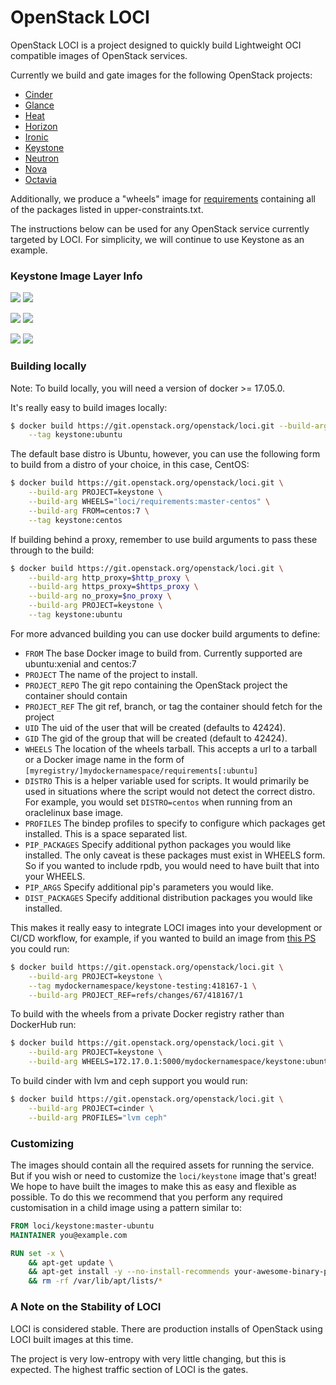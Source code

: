 # OpenStack LOCI

OpenStack LOCI is a project designed to quickly build Lightweight OCI
compatible images of OpenStack services.

Currently we build and gate images for the following OpenStack projects:

  * [Cinder](https://github.com/openstack/cinder)
  * [Glance](https://github.com/openstack/glance)
  * [Heat](https://github.com/openstack/heat)
  * [Horizon](https://github.com/openstack/horizon)
  * [Ironic](https://github.com/openstack/ironic)
  * [Keystone](https://github.com/openstack/keystone)
  * [Neutron](https://github.com/openstack/neutron)
  * [Nova](https://github.com/openstack/nova)
  * [Octavia](https://github.com/openstack/octavia)

Additionally, we produce a "wheels" image for
[requirements](https://github.com/openstack/requirements) containing all of the
packages listed in upper-constraints.txt.

The instructions below can be used for any OpenStack service currently targeted
by LOCI. For simplicity, we will continue to use Keystone as an example.


### Keystone Image Layer Info
[![](https://images.microbadger.com/badges/version/loci/keystone:master-debian.svg)](https://microbadger.com/images/loci/keystone:master-debian "loci/keystone:master-debian") [![](https://images.microbadger.com/badges/image/loci/keystone:master-debian.svg)](https://microbadger.com/images/loci/keystone:master-debian "loci/keystone:master-debian")

[![](https://images.microbadger.com/badges/version/loci/keystone:master-ubuntu.svg)](https://microbadger.com/images/loci/keystone:master-ubuntu "loci/keystone:master-ubuntu") [![](https://images.microbadger.com/badges/image/loci/keystone:master-ubuntu.svg)](https://microbadger.com/images/loci/keystone:master-ubuntu "loci/keystone:master-ubuntu")

[![](https://images.microbadger.com/badges/version/loci/keystone:master-centos.svg)](https://microbadger.com/images/loci/keystone:master-centos "loci/keystone:master-centos") [![](https://images.microbadger.com/badges/image/loci/keystone:master-centos.svg)](https://microbadger.com/images/loci/keystone:master-centos "loci/keystone:master-centos")


### Building locally

Note: To build locally, you will need a version of docker >= 17.05.0.

It's really easy to build images locally:
``` bash
$ docker build https://git.openstack.org/openstack/loci.git --build-arg PROJECT=keystone \
    --tag keystone:ubuntu
```

The default base distro is Ubuntu, however, you can use the following form to build from a distro of
your choice, in this case, CentOS:
``` bash
$ docker build https://git.openstack.org/openstack/loci.git \
    --build-arg PROJECT=keystone \
    --build-arg WHEELS="loci/requirements:master-centos" \
    --build-arg FROM=centos:7 \
    --tag keystone:centos
```

If building behind a proxy, remember to use build arguments to pass these
through to the build:
``` bash
$ docker build https://git.openstack.org/openstack/loci.git \
    --build-arg http_proxy=$http_proxy \
    --build-arg https_proxy=$https_proxy \
    --build-arg no_proxy=$no_proxy \
    --build-arg PROJECT=keystone \
    --tag keystone:ubuntu
```

For more advanced building you can use docker build arguments to define:
  * `FROM` The base Docker image to build from. Currently supported are
    ubuntu:xenial and centos:7
  * `PROJECT` The name of the project to install.
  * `PROJECT_REPO` The git repo containing the OpenStack project the container
    should contain
  * `PROJECT_REF` The git ref, branch, or tag the container should fetch for
    the project
  * `UID` The uid of the user that will be created (defaults to 42424).
  * `GID` The gid of the group that will be created (default to 42424).
  * `WHEELS` The location of the wheels tarball. This accepts a url to a
    tarball or a Docker image name in the form of
    `[myregistry/]mydockernamespace/requirements[:ubuntu]`
  * `DISTRO` This is a helper variable used for scripts. It would primarily be
    used in situations where the script would not detect the correct distro.
    For example, you would set `DISTRO=centos` when running from an oraclelinux
    base image.
  * `PROFILES` The bindep profiles to specify to configure which packages get
    installed. This is a space separated list.
  * `PIP_PACKAGES` Specify additional python packages you would like installed.
    The only caveat is these packages must exist in WHEELS form. So if
    you wanted to include rpdb, you would need to have built that into your
    WHEELS.
  * `PIP_ARGS` Specify additional pip's parameters you would like.
  * `DIST_PACKAGES` Specify additional distribution packages you would like
    installed.

This makes it really easy to integrate LOCI images into your development or
CI/CD workflow, for example, if you wanted to build an image from [this
PS](https://review.openstack.org/#/c/418167/) you could run:
``` bash
$ docker build https://git.openstack.org/openstack/loci.git \
    --build-arg PROJECT=keystone \
    --tag mydockernamespace/keystone-testing:418167-1 \
    --build-arg PROJECT_REF=refs/changes/67/418167/1
```

To build with the wheels from a private Docker registry rather than DockerHub run:
``` bash
$ docker build https://git.openstack.org/openstack/loci.git \
    --build-arg PROJECT=keystone \
    --build-arg WHEELS=172.17.0.1:5000/mydockernamespace/keystone:ubuntu
```

To build cinder with lvm and ceph support you would run:
``` bash
$ docker build https://git.openstack.org/openstack/loci.git \
    --build-arg PROJECT=cinder \
    --build-arg PROFILES="lvm ceph"
```


### Customizing
The images should contain all the required assets for running the service. But
if you wish or need to customize the `loci/keystone` image that's great! We
hope to have built the images to make this as easy and flexible as possible. To
do this we recommend that you perform any required customisation in a child
image using a pattern similar to:

``` Dockerfile
FROM loci/keystone:master-ubuntu
MAINTAINER you@example.com

RUN set -x \
    && apt-get update \
    && apt-get install -y --no-install-recommends your-awesome-binary-package \
    && rm -rf /var/lib/apt/lists/*
```


### A Note on the Stability of LOCI
LOCI is considered stable. There are production installs of OpenStack using
LOCI built images at this time.

The project is very low-entropy with very little changing, but this is expected.
The highest traffic section of LOCI is the gates.
